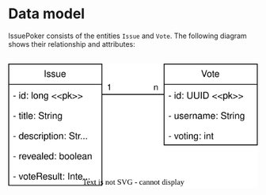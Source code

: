 # Data model

IssuePoker consists of the entities `Issue` and `Vote`. The following diagram shows their relationship and attributes:

<br>
<img alt="data model of issue poker" src="./data-model.svg" style="filter: var(--muc-logo-filter);">
